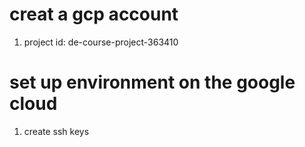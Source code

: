 # creat a gcp account
1. project id: de-course-project-363410

# set up environment on the google cloud

1. create ssh keys
